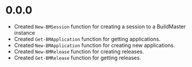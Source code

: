 # 0.0.0

 * Created `New-BMSession` function for creating a session to a BuildMaster instance
 * Created `Get-BMApplication` function for getting applications.
 * Created `New-BMApplication` function for creating new applications.
 * Created `New-BMRelease` function for creating releases.
 * Created `Get-BMRelease` function for getting releases.

